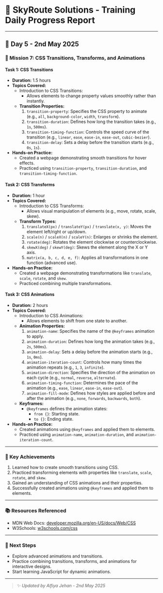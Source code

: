 # 🌟 SkyRoute Solutions - Training Daily Progress Report

---

## 📅 Day 5 - 2nd May 2025

### 🚀 Mission 7: CSS Transitions, Transforms, and Animations

#### Task 1: CSS Transitions
- **Duration:** 1.5 hours
- **Topics Covered:**
  - Introduction to CSS Transitions:
    - Allows elements to change property values smoothly rather than instantly.
  - **Transition Properties:**
    1. `transition-property`: Specifies the CSS property to animate (e.g., `all`, `background-color`, `width`, `transform`).
    2. `transition-duration`: Defines how long the transition takes (e.g., `1s`, `500ms`).
    3. `transition-timing-function`: Controls the speed curve of the transition (e.g., `linear`, `ease`, `ease-in`, `ease-out`, `cubic-bezier`).
    4. `transition-delay`: Sets a delay before the transition starts (e.g., `0s`, `1s`).
- **Hands-on Practice:**
  - Created a webpage demonstrating smooth transitions for hover effects.
  - Practiced using `transition-property`, `transition-duration`, and `transition-timing-function`.

#### Task 2: CSS Transforms
- **Duration:** 1 hour
- **Topics Covered:**
  - Introduction to CSS Transforms:
    - Allows visual manipulation of elements (e.g., move, rotate, scale, skew).
  - **Transform Types:**
    1. `translateX(px)` / `translateY(px)` / `translate(x, y)`: Moves the element left/right or up/down.
    2. `scale(n)` / `scaleX(n)` / `scaleY(n)`: Enlarges or shrinks the element.
    3. `rotate(deg)`: Rotates the element clockwise or counterclockwise.
    4. `skewX(deg)` / `skewY(deg)`: Skews the element along the X or Y axis.
    5. `matrix(a, b, c, d, e, f)`: Applies all transformations in one function (advanced use).
- **Hands-on Practice:**
  - Created a webpage demonstrating transformations like `translate`, `scale`, `rotate`, and `skew`.
  - Practiced combining multiple transformations.

#### Task 3: CSS Animations
- **Duration:** 2 hours
- **Topics Covered:**
  - Introduction to CSS Animations:
    - Allows elements to shift from one state to another.
  - **Animation Properties:**
    1. `animation-name`: Specifies the name of the `@keyframes` animation to apply.
    2. `animation-duration`: Defines how long the animation takes (e.g., `2s`, `500ms`).
    3. `animation-delay`: Sets a delay before the animation starts (e.g., `1s`, `0ms`).
    4. `animation-iteration-count`: Controls how many times the animation repeats (e.g., `1`, `3`, `infinite`).
    5. `animation-direction`: Specifies the direction of the animation on each cycle (e.g., `normal`, `reverse`, `alternate`).
    6. `animation-timing-function`: Determines the pace of the animation (e.g., `ease`, `linear`, `ease-in`, `ease-out`).
    7. `animation-fill-mode`: Defines how styles are applied before and after the animation (e.g., `none`, `forwards`, `backwards`, `both`).
  - **Keyframes:**
    - `@keyframes` defines the animation states:
      - `from {}`: Starting state.
      - `to {}`: Ending state.
- **Hands-on Practice:**
  - Created animations using `@keyframes` and applied them to elements.
  - Practiced using `animation-name`, `animation-duration`, and `animation-iteration-count`.

---

### 🎯 Key Achievements
1. Learned how to create smooth transitions using CSS.
2. Practiced transforming elements with properties like `translate`, `scale`, `rotate`, and `skew`.
3. Gained an understanding of CSS animations and their properties.
4. Successfully created animations using `@keyframes` and applied them to elements.

---

### 📚 Resources Referenced
  - MDN Web Docs: [developer.mozilla.org/en-US/docs/Web/CSS](https://developer.mozilla.org/en-US/docs/Web/CSS)
  - W3Schools: [w3schools.com/css](https://www.w3schools.com/css)

---

### 🔄 Next Steps
- Explore advanced animations and transitions.
- Practice combining transitions, transforms, and animations for interactive designs.
- Start learning JavaScript for dynamic animations.

---

> ✨ _Updated by Alfiya Jehan - 2nd May 2025_